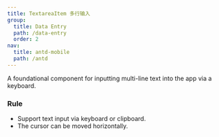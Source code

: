 ```yaml
---
title: TextareaItem 多行输入
group:
  title: Data Entry
  path: /data-entry
  order: 2
nav:
  title: antd-mobile
  path: /antd
---
```


A foundational component for inputting multi-line text into the app via a keyboard.

### Rule
- Support text input via keyboard or clipboard.
- The cursor can be moved horizontally.

<code src="./demos/basic.tsx" />

<API/>